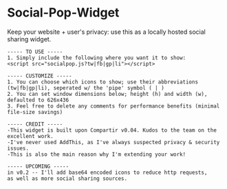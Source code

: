 # Social-Pop-Widget
Keep your website + user's privacy: use this as a locally hosted social sharing widget.

	----- TO USE ----- 
	1. Simply include the following where you want it to show:
	<script src="socialpop.js?tw|fb|gp|li"></script>
	
	----- CUSTOMIZE -----
	1. You can choose which icons to show; use their abbreviations (tw|fb|gp|li), seperated w/ the 'pipe' symbol ( | )
	2. You can set window dimensions below; height (h) and width (w), defaulted to 626x436
	3. Feel free to delete any comments for performance benefits (minimal file-size savings)

	----- CREDIT -----
	-This widget is built upon Compartir v0.04. Kudos to the team on the excellent work. 
	-I've never used AddThis, as I've always suspected privacy & security issues. 
	-This is also the main reason why I'm extending your work!
	
	----- UPCOMING -----
	in v0.2 -- I'll add base64 encoded icons to reduce http requests, 
	as well as more social sharing sources.	
	
